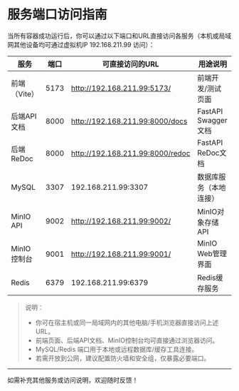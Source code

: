 # 服务端口访问指南

当所有容器成功运行后，你可以通过以下端口和URL直接访问各服务（本机或局域网其他设备均可通过虚拟机IP 192.168.211.99 访问）：

| 服务         | 端口         | 可直接访问的URL                          | 用途说明                 |
|--------------|--------------|------------------------------------------|--------------------------|
| 前端（Vite） | 5173         | http://192.168.211.99:5173/              | 前端开发/测试页面        |
| 后端API文档  | 8000         | http://192.168.211.99:8000/docs          | FastAPI Swagger文档      |
| 后端ReDoc    | 8000         | http://192.168.211.99:8000/redoc         | FastAPI ReDoc文档        |
| MySQL        | 3307         | 192.168.211.99:3307                      | 数据库服务（本地连接）   |
| MinIO API    | 9002         | http://192.168.211.99:9002/              | MinIO对象存储API         |
| MinIO 控制台 | 9001         | http://192.168.211.99:9001/              | MinIO Web管理界面        |
| Redis        | 6379         | 192.168.211.99:6379                      | Redis缓存服务            |

> 说明：
> - 你可在宿主机或同一局域网内的其他电脑/手机浏览器直接访问上述URL。
> - 前端页面、后端API文档、MinIO控制台均可直接通过浏览器访问。
> - MySQL/Redis 端口用于本地或远程数据库/缓存工具连接。
> - 若需开放到公网，建议配置防火墙和安全组，仅暴露必要端口。

---

如需补充其他服务或访问说明，欢迎随时反馈！ 